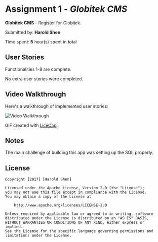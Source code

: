# Assignment 1 - *Globitek CMS*

**Globitek CMS** - Register for Globitek.

Submitted by: **Harold Shen**

Time spent: **5** hour(s) spent in total

## User Stories

Functionalities 1-8 are complete.

No extra user stories were completed.


## Video Walkthrough

Here's a walkthrough of implemented user stories:

<img src='http://i.imgur.com/0rmW7hA.gif' title='Globitek Registration Walkthrough' width='' alt='Video Walkthrough' />

GIF created with [LiceCap](http://www.cockos.com/licecap/).

## Notes

The main challenge of building this app was setting up the SQL properly.

## License

    Copyright [2017] [Harold Shen]

    Licensed under the Apache License, Version 2.0 (the "License");
    you may not use this file except in compliance with the License.
    You may obtain a copy of the License at

        http://www.apache.org/licenses/LICENSE-2.0

    Unless required by applicable law or agreed to in writing, software
    distributed under the License is distributed on an "AS IS" BASIS,
    WITHOUT WARRANTIES OR CONDITIONS OF ANY KIND, either express or implied.
    See the License for the specific language governing permissions and
    limitations under the License.
